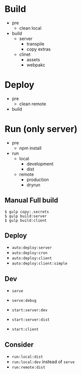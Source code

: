 # Build
* pre
    * clean local
* build
    * server
        * transpile
        * copy extras
    * clinet
        * assets
        * webpakc

# Deploy
* pre
    * clean remote
* build

# Run (only server)
* pre
    * npm install
* run 
    * local
        * development
        * dist
    * remote
        * production
        * dryrun

## Manual Full build
```
$ gulp copy:.secrets
$ gulp build:server
$ gulp build:client
```

## Deploy
* `auto:deploy:server`
* `auto:deploy:cron`
* `auto:deploy:client`
* `auto:deploy:client:simple`

## Dev
* `serve`
* `serve:debug`

* `start:server:dev`
* `start:server:dist`
* `start:client`


## Consider 
* `run:local:dist`
* `run:local:dev` instead of `serve`
* `run:remote:dist`